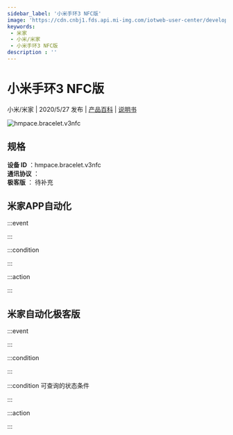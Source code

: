 ```yaml
---
sidebar_label: '小米手环3 NFC版'
image: 'https://cdn.cnbj1.fds.api.mi-img.com/iotweb-user-center/developer_1679047652715nl7JAMbr.png?GalaxyAccessKeyId=AKVGLQWBOVIRQ3XLEW&Expires=9223372036854775807&Signature=BjXMEskupk0wggJXWSMPistW9PM='
keywords: 
 - 米家
 - 小米/米家
 - 小米手环3 NFC版
description : ''
---
```

# 小米手环3 NFC版

小米/米家 | 2020/5/27 发布 | [产品百科](https://home.mi.com/webapp/content/baike/product/index.html?model=hmpace.bracelet.v3nfc/) | [说明书](https://home.mi.com/views/introduction.html?model=hmpace.bracelet.v3nfc&region=cn)

![hmpace.bracelet.v3nfc](https://cdn.cnbj1.fds.api.mi-img.com/iotweb-user-center/developer_1679047652715nl7JAMbr.png?GalaxyAccessKeyId=AKVGLQWBOVIRQ3XLEW&Expires=9223372036854775807&Signature=BjXMEskupk0wggJXWSMPistW9PM=)

## 规格  
> 
**设备 ID** ：hmpace.bracelet.v3nfc  
**通讯协议** ：  
**极客版**  ： 待补充 


## 米家APP自动化  

:::event  

:::

:::condition  

:::

:::action   

:::

## 米家自动化极客版  

:::event  

:::

:::condition  

:::

:::condition 可查询的状态条件  

:::

:::action  

:::

        
